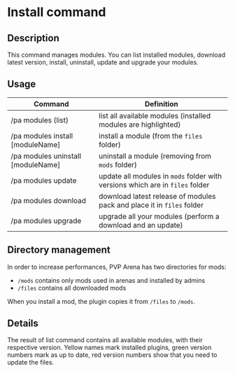 # Install command

## Description

This command manages modules. You can list installed modules, download latest version, install, uninstall, update and 
upgrade your modules.

## Usage

Command |  Definition
------------- | -------------
/pa modules (list) | list all available modules (installed modules are highlighted)
/pa modules install [moduleName] | install a module (from the `files` folder)
/pa modules uninstall [moduleName] |  uninstall a module (removing from `mods` folder)
/pa modules update |  update all modules in `mods` folder with versions which are in `files` folder
/pa modules download |  download latest release of modules pack and place it in `files` folder
/pa modules upgrade |  upgrade all your modules (perform a download and an update)


## Directory management

In order to increase performances, PVP Arena has two directories for mods:
- `/mods` contains only mods used in arenas and installed by admins
- `/files` contains all downloaded mods

When you install a mod, the plugin copies it from `/files` to `/mods`.


## Details

The result of list command contains all available modules, with their respective version. Yellow names mark installed 
plugins, green version numbers mark as up to date, red version numbers show that you need to update the files.